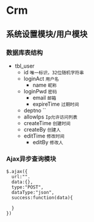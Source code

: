 # Crm
## 系统设置模块/用户模块
### 数据库表结构
* tbl_user
  * id  `唯一标识，32位随机字符串`
  * loginAct `用户名`
    * name    `昵称`
  * loginPwd   `密码`
    * email    `邮箱`
    * expireTime `过期时间`
  * deptno    ``
  * allowIps  `Ip允许访问列表`
  * createTime  `创建时间`
  * createBy    `创建人`
  * editTime    `修改时间`
    * editBy     `修改人`
### Ajax异步查询模块
```
$.ajax({
  url:"".
  data:{},
  type:"POST",
  dataType:"json",
  success:function(data){

  }
})
```